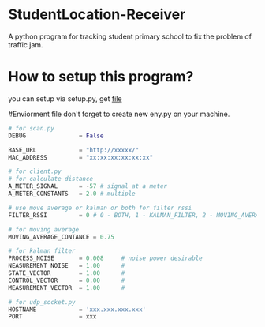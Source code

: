 # StudentLocation-Receiver

A python program for tracking student primary school to fix the problem of traffic jam.

# How to setup this program?
you can setup via setup.py, get [file](https://raw.githubusercontent.com/aqover/StudentLocation-Receiver/master/setup.sh)

#Enviorment file
don't forget to create new eny.py on your machine.
```python
# for scan.py
DEBUG 				= False

BASE_URL            = "http://xxxxx/"
MAC_ADDRESS         = "xx:xx:xx:xx:xx:xx"

# for client.py
# for calculate distance
A_METER_SIGNAL		= -57 # signal at a meter
A_METER_CONSTANTS	= 2.0 # multiple

# use move average or kalman or both for filter rssi
FILTER_RSSI 		= 0 # 0 - BOTH, 1 - KALMAN_FILTER, 2 - MOVING_AVERANGE, 

# for moving average
MOVING_AVERAGE_CONTANCE = 0.75

# for kalman filter
PROCESS_NOISE 		= 0.008		# noise power desirable
NEASUREMENT_NOISE 	= 1.00		#
STATE_VECTOR 		= 1.00		#
CONTROL_VECTOR 		= 0.00		#
MEASUREMENT_VECTOR 	= 1.00		#

# for udp_socket.py
HOSTNAME 			= 'xxx.xxx.xxx.xxx'
PORT 				= xxx
```
